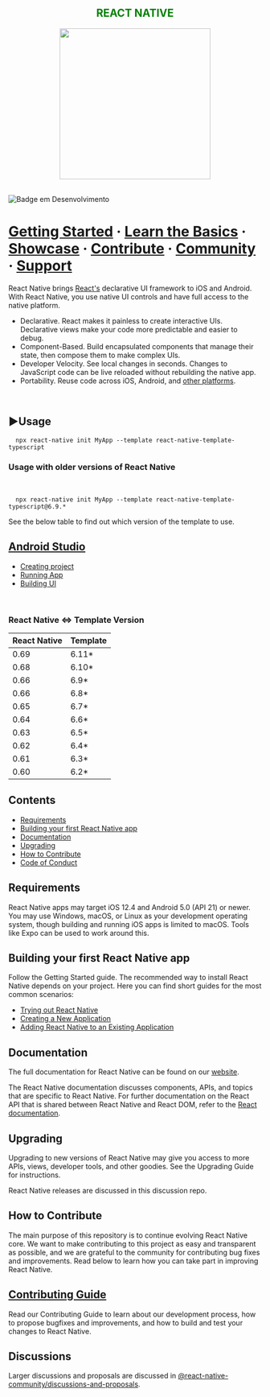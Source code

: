 <h2 style="color: green" align="center"> REACT NATIVE </h2>

<div align="center">
<img src="https://user-images.githubusercontent.com/69941946/187031363-11c6c533-bdb0-4adc-984c-2069baa50fdc.png" width="300px"></img>
</div>
<br>

![Badge em Desenvolvimento](http://img.shields.io/static/v1?label=STATUS&message=EM%20DESENVOLVIMENTO&color=GREEN&style=for-the-badge)


# [Getting Started](https://reactnative.dev/docs/getting-started) · [Learn the Basics](https://reactnative.dev/docs/tutorial) · [Showcase](https://reactnative.dev/contributing/overview) · [Contribute](https://reactnative.dev/contributing/overview) · [Community](https://reactnative.dev/help) · [Support](https://github.com/facebook/react-native/blob/HEAD/.github/SUPPORT.md)


React Native brings [React's](https://reactnative.dev/) declarative UI framework to iOS and Android. With React Native, you use native UI controls and have full access to the native platform.

- Declarative. React makes it painless to create interactive UIs. Declarative views make your code more predictable and easier to debug.
- Component-Based. Build encapsulated components that manage their state, then compose them to make complex UIs.
- Developer Velocity. See local changes in seconds. Changes to JavaScript code can be live reloaded without rebuilding the native app.
- Portability. Reuse code across iOS, Android, and [other platforms](https://reactnative.dev/docs/out-of-tree-platforms).
<br>

## :arrow_forward:Usage

      npx react-native init MyApp --template react-native-template-typescript
      
### Usage with older versions of React Native
<br>

      npx react-native init MyApp --template react-native-template-typescript@6.9.*
    
See the below table to find out which version of the template to use.

## [Android Studio](https://developer.android.com/guide) 
* [Creating project](https://developer.android.com/training/basics/firstapp/creating-project)
* [Running App](https://developer.android.com/training/basics/firstapp/running-app)
* [Building UI](https://developer.android.com/training/basics/firstapp/building-ui)
<br>

### React Native <=> Template Version    
| React Native  |  Template  | 
| --------------|----------- |
| 0.69 | 6.11*|
| 0.68 | 6.10*|
| 0.66 |6.9*|
| 0.66 |6.8*|
| 0.65| 6.7*|
| 0.64| 6.6*|
| 0.63| 6.5*|
| 0.62| 6.4*|
| 0.61| 6.3*|
| 0.60| 6.2*|

## Contents
* [Requirements](https://github.com/gabrielmijoler/Front-tcc/edit/main/README.md#requirements)
* [Building your first React Native app](https://github.com/gabrielmijoler/Front-tcc/edit/main/README.md#building-your-first-react-native-app)
* [Documentation](https://github.com/gabrielmijoler/Front-tcc/edit/main/README.md#documentation)
* [Upgrading](https://github.com/gabrielmijoler/Front-tcc/edit/main/README.md#upgrading)
* [How to Contribute](https://github.com/gabrielmijoler/Front-tcc/edit/main/README.md#how-to-contribute)
* [Code of Conduct](https://github.com/gabrielmijoler/Front-tcc/edit/main/README.md#contributing-guide)


## Requirements
React Native apps may target iOS 12.4 and Android 5.0 (API 21) or newer. You may use Windows, macOS, or Linux as your development operating system, though building and running iOS apps is limited to macOS. Tools like Expo can be used to work around this.

## Building your first React Native app
Follow the Getting Started guide. 
The recommended way to install React Native depends on your project. Here you can find short guides for the most common scenarios:

* [Trying out React Native](https://snack.expo.dev/@hramos/hello,-world!)
* [Creating a New Application](https://reactnative.dev/docs/getting-started)
* [Adding React Native to an Existing Application](https://reactnative.dev/docs/integration-with-existing-apps)

## Documentation
The full documentation for React Native can be found on our [website](https://reactnative.dev/docs/getting-started).

The React Native documentation discusses components, APIs, and topics that are specific to React Native. For further documentation on the React API that is shared between React Native and React DOM, refer to the [React documentation](https://reactjs.org/docs/getting-started.html).

## Upgrading
Upgrading to new versions of React Native may give you access to more APIs, views, developer tools, and other goodies. See the Upgrading Guide for instructions.

React Native releases are discussed in this discussion repo.

## How to Contribute
The main purpose of this repository is to continue evolving React Native core. We want to make contributing to this project as easy and transparent as possible, and we are grateful to the community for contributing bug fixes and improvements. Read below to learn how you can take part in improving React Native.

## [Contributing Guide](https://reactnative.dev/contributing/overview)
Read our Contributing Guide to learn about our development process, how to propose bugfixes and improvements, and how to build and test your changes to React Native.

## Discussions
Larger discussions and proposals are discussed in [@react-native-community/discussions-and-proposals](https://github.com/react-native-community/discussions-and-proposals).


